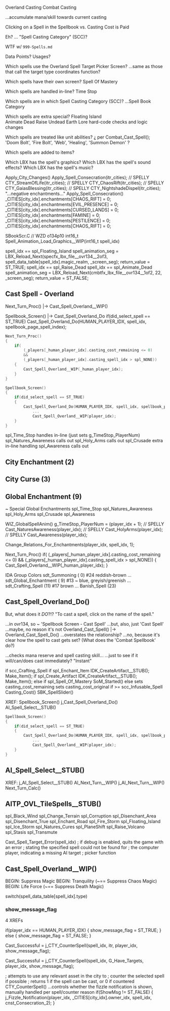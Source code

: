 


Overland Casting
Combat Casting

...accumulate mana/skill towards current casting

Clicking on a Spell in the Spellbook
vs.
Casting Cost is Paid





Eh?  ... "Spell Casting Category" (SCC)?



WTF w/ `999-Spells.md`



Data Points?
Usages?

Which spells use the Overland Spell Target Picker Screen?
...same as those that call the target type coordinates function?

Which spells have their own screen?
    Spell Of Mastery

Which spells are handled in-line?
    Time Stop

Which spells are in which Spell Casting Category (SCC)?
...Spell Book Category

Which spells are extra special?
    Floating Island     
    Animate Dead
    Raise Undead
    Earth Lore          hard-code checks and logic changes

Which spells are treated like unit abilities?
    ¿ per Combat_Cast_Spell();  'Doom Bolt', 'Fire Bolt', 'Web', 'Healing', 'Summon Demon' ?

Which spells are added to items?


Which LBX has the spell's graphics?
Which LBX has the spell's sound effects?
Which LBX has the spell's music?


Apply_City_Changes()
    Apply_Spell_Consecration(itr_cities);
    // SPELLY  CTY_StreamOfLife(itr_cities);
    // SPELLY  CTY_ChaosRift(itr_cities);
    // SPELLY  CTY_GaiasBlessing(itr_cities);
    // SPELLY  CTY_NightshadeDispel(itr_cities);
"...negative enchantments..."
    Apply_Spell_Consecration()
        _CITIES[city_idx].enchantments[CHAOS_RIFT] = 0;
        _CITIES[city_idx].enchantments[EVIL_PRESENCE] = 0;
        _CITIES[city_idx].enchantments[CURSED_LANDS] = 0;
        _CITIES[city_idx].enchantments[FAMINE] = 0;
        _CITIES[city_idx].enchantments[PESTILENCE] = 0;
        _CITIES[city_idx].enchantments[CHAOS_RIFT] = 0;



SBookScr.C
// WZD o134p10
int16_t Spell_Animation_Load_Graphics__WIP(int16_t spell_idx)

spell_idx == spl_Floating_Island
    spell_animation_seg = LBX_Reload_Next(specfx_lbx_file__ovr134__2of3, spell_data_table[spell_idx].magic_realm, _screen_seg);
    return_value = ST_TRUE;
spell_idx == spl_Raise_Dead
spell_idx == spl_Animate_Dead
    spell_animation_seg = LBX_Reload_Next(cmbtfx_lbx_file__ovr134__1of2, 22, _screen_seg);
    return_value = ST_FALSE;







## Cast Spell - Overland

Next_Turn_Proc()
    |-> Cast_Spell_Overland__WIP()

Spellbook_Screen()
    |-> Cast_Spell_Overland_Do
        if(did_select_spell == ST_TRUE)
            Cast_Spell_Overland_Do(HUMAN_PLAYER_IDX, spell_idx, spellbook_page_spell_index);

```c
Next_Turn_Proc()
{
    if(
        (_players[_human_player_idx].casting_cost_remaining <= 0)
        &&
        (_players[_human_player_idx].casting_spell_idx > spl_NONE))
    {
        Cast_Spell_Overland__WIP(_human_player_idx);
    }
}
```

```c
Spellbook_Screen()
{
    if(did_select_spell == ST_TRUE)
    {
        Cast_Spell_Overland_Do(HUMAN_PLAYER_IDX, spell_idx, spellbook_page_spell_index);
            ...
            Cast_Spell_Overland__WIP(player_idx);
    }
}
```




spl_Time_Stop           handles in-line     (just sets g_TimeStop_PlayerNum)
spl_Natures_Awareness   calls out
spl_Holy_Arms           calls out
spl_Crusade             extra in-line handling
spl_Awareness           calls out



## City Enchantment (2)


## City Curse (3)



## Global Enchantment (9)

~ Special Global Enchantments
spl_Time_Stop
spl_Natures_Awareness
spl_Holy_Arms
spl_Crusade
spl_Awareness

WIZ_GlobalSpellAnim()
g_TimeStop_PlayerNum = (player_idx + 1);
// SPELLY  Cast_NaturesAwareness(player_idx);
// SPELLY  Cast_HolyArms(player_idx);
// SPELLY  Cast_Awareness(player_idx);

Change_Relations_For_Enchantments(player_idx, spell_idx, 1);





Next_Turn_Proc()
    if(
        (_players[_human_player_idx].casting_cost_remaining <= 0)
        &&
        (_players[_human_player_idx].casting_spell_idx > spl_NONE))
    {
        Cast_Spell_Overland__WIP(_human_player_idx);
    }



IDA Group Colors
    sdt_Summoning           ( 0)  #24 reddish-brown
    ...
    sdt_Global_Enchantment  ( 9)  #13 ~ blue, greyish/greenish
    ...
    sdt_Crafting_Spell      (11)  #17 brown
    ...
    Banish_Spell            (23)




## Cast_Spell_Overland_Do()

But, what does it *DO*?!?
    "To cast a spell, click on the name of the spell."

...in ovr134, so ~ 'Spellbook Screen - Cast Spell'
...but, also, just 'Cast Spell'
...maybe, no reason it's not Overland_Cast_Spell() |-> Overland_Cast_Spell_Do()
    ...overstates the relationship?  ...no, because it's clear how the spell to cast gets set?
(What does the 'Combat Spellbook' do?)

...checks mana reserve and spell casting skill...
    ...just to see if it will/can/does cast immediately?  "Instant"

if scc_Crafting_Spell
    if spl_Enchant_Item
        IDK_CreateArtifact__STUB();  Make_Item();
    if spl_Create_Artifact
        IDK_CreateArtifact__STUB();  Make_Item();
else
    if spl_Spell_Of_Mastery
        SoM_Started()
    else
        sets casting_cost_remaining
        sets casting_cost_original
if >= scc_Infusable_Spell
    Casting_Cost()
    SBK_SpellSlider()




XREF:
    Spellbook_Screen()
    j_Cast_Spell_Overland_Do()
        AI_Spell_Select__STUB()
```c
Spellbook_Screen()
{
    if(did_select_spell == ST_TRUE)
    {
        Cast_Spell_Overland_Do(HUMAN_PLAYER_IDX, spell_idx, spellbook_page_spell_index);
            ...
            Cast_Spell_Overland__WIP(player_idx);
    }
}
```





## AI_Spell_Select__STUB()

XREF:
    j_AI_Spell_Select__STUB()
        AI_Next_Turn__WIP()
            j_AI_Next_Turn__WIP()
                Next_Turn_Calc()



## AITP_OVL_TileSpells__STUB()
spl_Black_Wind
spl_Change_Terrain
spl_Corruption
spl_Disenchant_Area
spl_Disenchant_True
spl_Enchant_Road
spl_Fire_Storm
spl_Floating_Island
spl_Ice_Storm
spl_Natures_Cures
spl_PlaneShift
spl_Raise_Volcano
spl_Stasis
spl_Transmute

Cast_Spell_Target_Error(spell_idx)
; if debug is enabled, quits the game with an error
; stating the specified spell could not be found for
; the computer player, indicating a missing AI target
; picker function








## Cast_Spell_Overland__WIP()

BEGIN:  Suppress Magic
BEGIN:  Tranquility  (~== Suppress Chaos Magic)
BEGIN:  Life Force  (~== Suppress Death Magic)

switch(spell_data_table[spell_idx].type)




### show_message_flag

4 XREFs

if(player_idx == HUMAN_PLAYER_IDX)
{
    show_message_flag = ST_TRUE;
}
else
{
    show_message_flag = ST_FALSE;
}

Cast_Successful = j_CTY_CounterSpell(spell_idx, itr, player_idx, show_message_flag);

Cast_Successful = j_CTY_CounterSpell(spell_idx, G_Have_Targets, player_idx, show_message_flag);

; attempts to use any relevant asset in the city to
; counter the selected spell if possible
; returns 1 if the spell can be cast, or 0 if countered
CTY_CounterSpell()
...controls whether the fizzle notification is shown, manually handled per spell/counter reason
if(ShowMsg != ST_FALSE)
{
    j_Fizzle_Notification(player_idx, _CITIES[city_idx].owner_idx, spell_idx, cnst_Consecration_2);
}
